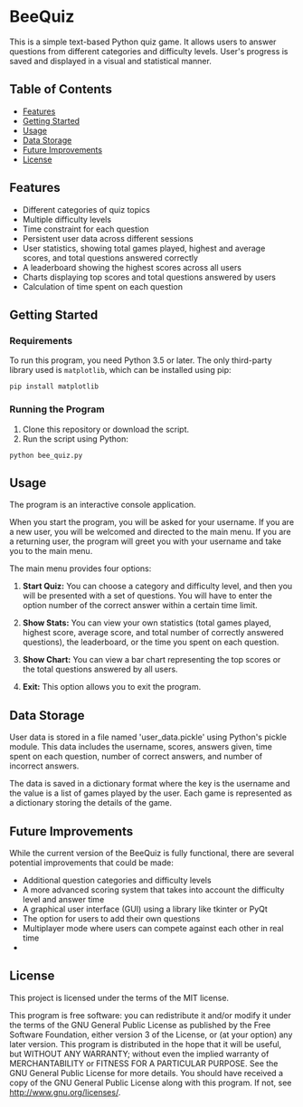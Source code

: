 # BeeQuiz

This is a simple text-based Python quiz game. It allows users to answer questions from different categories and difficulty levels. User's progress is saved and displayed in a visual and statistical manner.

## Table of Contents

- [Features](#features)
- [Getting Started](#getting-started)
- [Usage](#usage)
- [Data Storage](#data-storage)
- [Future Improvements](#future-improvements)
- [License](#license)

## Features
- Different categories of quiz topics
- Multiple difficulty levels
- Time constraint for each question
- Persistent user data across different sessions
- User statistics, showing total games played, highest and average scores, and total questions answered correctly
- A leaderboard showing the highest scores across all users
- Charts displaying top scores and total questions answered by users
- Calculation of time spent on each question

## Getting Started

### Requirements

To run this program, you need Python 3.5 or later. The only third-party library used is `matplotlib`, which can be installed using pip:
```
pip install matplotlib
```
### Running the Program

1. Clone this repository or download the script.
2. Run the script using Python:
```
python bee_quiz.py
```
## Usage

The program is an interactive console application.

When you start the program, you will be asked for your username. If you are a new user, you will be welcomed and directed to the main menu. If you are a returning user, the program will greet you with your username and take you to the main menu.

The main menu provides four options:

1. **Start Quiz:** You can choose a category and difficulty level, and then you will be presented with a set of questions. You will have to enter the option number of the correct answer within a certain time limit.

2. **Show Stats:** You can view your own statistics (total games played, highest score, average score, and total number of correctly answered questions), the leaderboard, or the time you spent on each question.

3. **Show Chart:** You can view a bar chart representing the top scores or the total questions answered by all users.

4. **Exit:** This option allows you to exit the program.


## Data Storage

User data is stored in a file named 'user_data.pickle' using Python's pickle module. This data includes the username, scores, answers given, time spent on each question, number of correct answers, and number of incorrect answers.

The data is saved in a dictionary format where the key is the username and the value is a list of games played by the user. Each game is represented as a dictionary storing the details of the game.

## Future Improvements

While the current version of the BeeQuiz is fully functional, there are several potential improvements that could be made:

- Additional question categories and difficulty levels
- A more advanced scoring system that takes into account the difficulty level and answer time
- A graphical user interface (GUI) using a library like tkinter or PyQt
- The option for users to add their own questions
- Multiplayer mode where users can compete against each other in real time
- 
## License

This project is licensed under the terms of the MIT license.

This program is free software: you can redistribute it and/or modify it under the terms of the GNU General Public License as published by the Free Software Foundation, either version 3 of the License, or (at your option) any later version. This program is distributed in the hope that it will be useful, but WITHOUT ANY WARRANTY; without even the implied warranty of MERCHANTABILITY or FITNESS FOR A PARTICULAR PURPOSE. See the GNU General Public License for more details. You should have received a copy of the GNU General Public License along with this program. If not, see http://www.gnu.org/licenses/.

